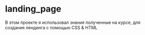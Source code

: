 # landing_page
В этом проекте я использовал знания полученные на курсе, для создания лендинга с помощью CSS & HTML